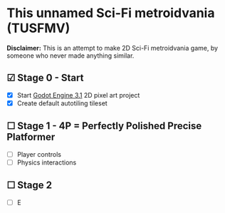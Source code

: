 # This unnamed Sci-Fi metroidvania (TUSFMV)
**Disclaimer:** This is an attempt to make 2D Sci-Fi metroidvania game, by someone who never made anything similar.

## &#9745; Stage 0 - Start
-   [x] Start [Godot Engine 3.1](https://godotengine.org/) 2D pixel art project
-   [x] Create default autotiling tileset

## &#9744; Stage 1 - 4P = Perfectly Polished Precise Platformer
- [ ] Player controls
- [ ] Physics interactions

## &#9744; Stage 2
-   [ ] E
